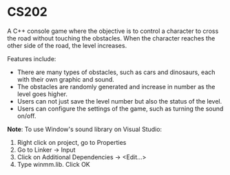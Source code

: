 # CS202

A C++ console game where the objective is to control a character to cross the road without touching the obstacles. When the character reaches the other side of the road, the level increases.

Features include:
  * There are many types of obstacles, such as cars and dinosaurs, each with their own graphic and sound.
  * The obstacles are randomly generated and increase in number as the level goes higher.
  * Users can not just save the level number but also the status of the level.
  * Users can configure the settings of the game, such as turning the sound on/off.

**Note**: To use Window's sound library on Visual Studio:
  1. Right click on project, go to Properties
  2. Go to Linker -> Input
  3. Click on Additional Dependencies -> <Edit...>
  4. Type winmm.lib. Click OK
